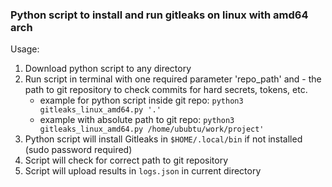 ###  Python script to install and run gitleaks on linux with amd64 arch

Usage:
1) Download python script to any directory
2) Run script in terminal with one required parameter 'repo_path' and - the path to git repository to check commits for hard secrets, tokens, etc.
   - example for python script inside git repo: `python3 gitleaks_linux_amd64.py '.'`
   - example with absolute path to git repo: `python3 gitleaks_linux_amd64.py /home/ububtu/work/project'`
3) Python script will install Gitleaks in `$HOME/.local/bin` if not installed (sudo password required)
4) Script will check for correct path to git repository
5) Script will upload results in `logs.json` in current directory
